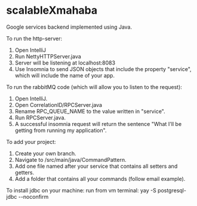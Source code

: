 # scalableXmahaba
Google services backend implemented using Java.


To run the http-server:
  1. Open IntelliJ
  2. Run NettyHTTPServer.java
  3. Server will be listening at localhost:8083
  4. Use Insomnia to send JSON objects that include the property "service", which will include the name of your app.
  
To run the rabbitMQ code (which will allow you to listen to the request):
  1. Open IntelliJ.
  2. Open CorrelationID/RPCServer.java
  3. Rename RPC_QUEUE_NAME to the value written in "service".
  4. Run RPCServer.java.
  5. A successful insomnia request will return the sentence "What I'll be getting from running my application".
  
To add your project:
  1. Create your own branch.
  2. Navigate to /src/main/java/CommandPattern.
  3. Add one file named after your service that contains all setters and getters.
  4. Add a folder that contains all your commands (follow email example). 
  
To install jdbc on your machine:
  run from vm terminal: yay -S postgresql-jdbc --noconfirm
  
